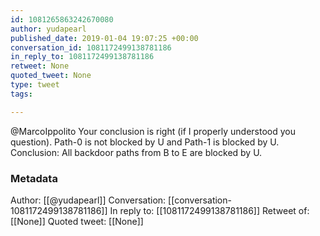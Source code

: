 ```yaml
---
id: 1081265863242670080
author: yudapearl
published_date: 2019-01-04 19:07:25 +00:00
conversation_id: 1081172499138781186
in_reply_to: 1081172499138781186
retweet: None
quoted_tweet: None
type: tweet
tags:

---
```


@MarcoIppolito Your conclusion is right (if I properly understood you question). Path-0 is not blocked by U and Path-1 is blocked by U. Conclusion: All backdoor paths from B to E are blocked by U.

### Metadata

Author: [[@yudapearl]]
Conversation: [[conversation-1081172499138781186]]
In reply to: [[1081172499138781186]]
Retweet of: [[None]]
Quoted tweet: [[None]]
